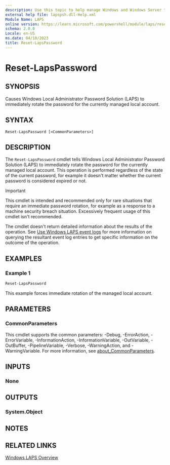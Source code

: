 ```yaml
---
description: Use this topic to help manage Windows and Windows Server technologies with Windows PowerShell.
external help file: lapspsh.dll-Help.xml
Module Name: LAPS
online version: https://learn.microsoft.com/powershell/module/laps/reset-lapspassword?view=windowsserver2022-ps&wt.mc_id=ps-gethelp
schema: 2.0.0
Locale: en-US
ms.date: 04/10/2023
title: Reset-LapsPassword
---
```


# Reset-LapsPassword

## SYNOPSIS
Causes Windows Local Administrator Password Solution (LAPS) to immediately rotate the password for
the currently managed local account.

## SYNTAX

```
Reset-LapsPassword [<CommonParameters>]
```

## DESCRIPTION

The `Reset-LapsPassword` cmdlet tells Windows Local Administrator Password Solution (LAPS) to
immediately rotate the password for the currently managed local account. This operation is performed
regardless of the state of the current password, for example it doesn't matter whether the current
password is considered expired or not.

> [!IMPORTANT]
> This cmdlet is intended and recommended only for rare situations that require an
> immediate password rotation, for example as a response to a machine security breach situation.
> Excessively frequent usage of this cmdlet isn't recommended.

The cmdlet doesn't return detailed information about the results of the operation. See
[Use Windows LAPS event logs](https://go.microsoft.com/fwlink/?linkid=2234103) for more
information on querying the resultant event log entries to get specific information on the outcome
of the operation.

## EXAMPLES

### Example 1

```powershell
Reset-LapsPassword
```

This example forces immediate rotation of the managed local account.

## PARAMETERS

### CommonParameters

This cmdlet supports the common parameters: -Debug, -ErrorAction, -ErrorVariable,
-InformationAction, -InformationVariable, -OutVariable, -OutBuffer, -PipelineVariable, -Verbose,
-WarningAction, and -WarningVariable. For more information, see
[about_CommonParameters](http://go.microsoft.com/fwlink/?LinkID=113216).

## INPUTS

### None

## OUTPUTS

### System.Object

## NOTES

## RELATED LINKS

[Windows LAPS Overview](https://go.microsoft.com/fwlink/?linkid=2233901)
